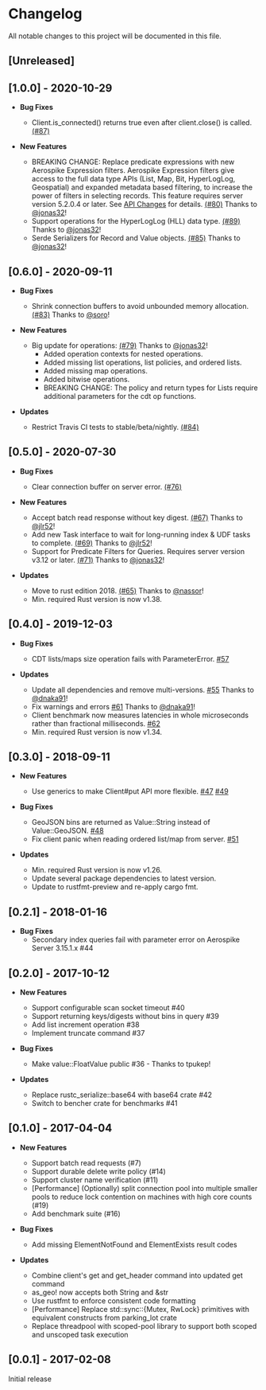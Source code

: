# Changelog

All notable changes to this project will be documented in this file.

## [Unreleased]

## [1.0.0] - 2020-10-29

* **Bug Fixes**
  * Client.is_connected() returns true even after client.close() is called. [(#87)](https://github.com/aerospike/aerospike-client-rust/pull/87)

* **New Features**
  * BREAKING CHANGE: Replace predicate expressions with new Aerospike Expression filters. Aerospike Expression filters give access to the full data type APIs (List, Map, Bit, HyperLogLog, Geospatial) and expanded metadata based filtering, to increase the power of filters in selecting records. This feature requires server version 5.2.0.4 or later. See [API Changes](https://www.aerospike.com/docs/client/rust/usage/incompatible.html#version-1-0-0) for details. [(#80)](https://github.com/aerospike/aerospike-client-rust/issues/80) Thanks to [@jonas32](https://github.com/jonas32)!
  * Support operations for the HyperLogLog (HLL) data type. [(#89)](https://github.com/aerospike/aerospike-client-rust/issues/89) Thanks to [@jonas32](https://github.com/jonas32)!
  * Serde Serializers for Record and Value objects. [(#85)](https://github.com/aerospike/aerospike-client-rust/pull/85) Thanks to [@jonas32](https://github.com/jonas32)!

## [0.6.0] - 2020-09-11

* **Bug Fixes**
  * Shrink connection buffers to avoid unbounded memory allocation. [(#83)](https://github.com/aerospike/aerospike-client-rust/pull/83) Thanks to [@soro](https://github.com/soro)!

* **New Features**

  * Big update for operations: [(#79)](https://github.com/aerospike/aerospike-client-rust/pull/79) Thanks to [@jonas32](https://github.com/jonas32)!
    * Added operation contexts for nested operations.
    * Added missing list operations, list policies, and ordered lists.
    * Added missing map operations.
    * Added bitwise operations.
    * BREAKING CHANGE: The policy and return types for Lists require additional parameters for the cdt op functions.

* **Updates**
  * Restrict Travis CI tests to stable/beta/nightly. [(#84)](https://github.com/aerospike/aerospike-client-rust/pull/84)

## [0.5.0] - 2020-07-30

* **Bug Fixes**
  * Clear connection buffer on server error. [(#76)](https://github.com/aerospike/aerospike-client-rust/pull/76)

* **New Features**
  * Accept batch read response without key digest. [(#67)](https://github.com/aerospike/aerospike-client-rust/pull/67) Thanks to [@jlr52](https://github.com/jlr52)!
  * Add new Task interface to wait for long-running index & UDF tasks to complete. [(#69)](https://github.com/aerospike/aerospike-client-rust/pull/69) Thanks to [@jlr52](https://github.com/jlr52)!
  * Support for Predicate Filters for Queries. Requires server version v3.12 or later. [(#71)](https://github.com/aerospike/aerospike-client-rust/pull/71) Thanks to [@jonas32](https://github.com/jonas32)!

* **Updates**
  * Move to rust edition 2018. [(#65)](https://github.com/aerospike/aerospike-client-rust/pull/65) Thanks to [@nassor](https://github.com/nassor)!
  * Min. required Rust version is now v1.38.

## [0.4.0] - 2019-12-03

* **Bug Fixes**
  * CDT lists/maps size operation fails with ParameterError. [#57](https://github.com/aerospike/aerospike-client-rust/issues/57)

* **Updates**
  * Update all dependencies and remove multi-versions. [#55](https://github.com/aerospike/aerospike-client-rust/pull/55) Thanks to [@dnaka91](https://github.com/dnaka91)!
  * Fix warnings and errors [#61](https://github.com/aerospike/aerospike-client-rust/pull/61) Thanks to [@dnaka91](https://github.com/dnaka91)!
  * Client benchmark now measures latencies in whole microseconds rather than fractional milliseconds. [#62](https://github.com/aerospike/aerospike-client-rust/pull/62)
  * Min. required Rust version is now v1.34.

## [0.3.0] - 2018-09-11

* **New Features**
  * Use generics to make Client#put API more flexible. [#47](https://github.com/aerospike/aerospike-client-rust/issues/47) [#49](https://github.com/aerospike/aerospike-client-rust/pull/49)

* **Bug Fixes**
  * GeoJSON bins are returned as Value::String instead of Value::GeoJSON. [#48](https://github.com/aerospike/aerospike-client-rust/issues/48)
  * Fix client panic when reading ordered list/map from server. [#51](https://github.com/aerospike/aerospike-client-rust/issues/51)

* **Updates**
  * Min. required Rust version is now v1.26.
  * Update several package dependencies to latest version.
  * Update to rustfmt-preview and re-apply cargo fmt.

## [0.2.1] - 2018-01-16

* **Bug Fixes**
  * Secondary index queries fail with parameter error on Aerospike Server 3.15.1.x #44

## [0.2.0] - 2017-10-12

* **New Features**
  * Support configurable scan socket timeout #40
  * Support returning keys/digests without bins in query #39
  * Add list increment operation #38
  * Implement truncate command #37

* **Bug Fixes**
  * Make value::FloatValue public #36 - Thanks to tpukep!

* **Updates**
  * Replace rustc_serialize::base64 with base64 crate #42
  * Switch to bencher crate for benchmarks #41

## [0.1.0] - 2017-04-04

* **New Features**
  * Support batch read requests (#7)
  * Support durable delete write policy (#14)
  * Support cluster name verification (#11)
  * [Performance] (Optionally) split connection pool into multiple smaller pools to reduce lock contention on machines with high core counts (#19)
  * Add benchmark suite (#16)

* **Bug Fixes**
  * Add missing ElementNotFound and ElementExists result codes

* **Updates**
  * Combine client's get and get_header command into updated get command
  * as_geo! now accepts both String and &str
  * Use rustfmt to enforce consistent code formatting
  * [Performance] Replace std::sync::{Mutex, RwLock} primitives with equivalent constructs from parking_lot crate
  * Replace threadpool with scoped-pool library to support both scoped and unscoped task execution
## [0.0.1] - 2017-02-08

Initial release
